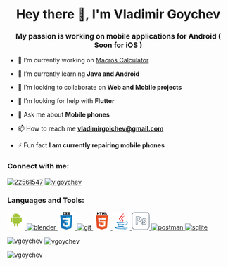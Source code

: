 <h1 align="center">Hey there 👋, I'm Vladimir Goychev</h1>
<h3 align="center">My passion is working on mobile applications for Android ( Soon for iOS )</h3>





- 🔭 I’m currently working on [Macros Calculator](https://github.com/VGoychev/Macros-Calculator)

- 🌱 I’m currently learning **Java and Android**

- 👯 I’m looking to collaborate on **Web and Mobile projects**

- 🤝 I’m looking for help with **Flutter**

- 💬 Ask me about **Mobile phones**

- 📫 How to reach me **vladimirgoichev@gmail.com**

- ⚡ Fun fact **I am currently repairing mobile phones**

<h3 align="left">Connect with me:</h3>
<p align="left">
<a href="https://stackoverflow.com/users/22561547" target="blank"><img align="center" src="https://raw.githubusercontent.com/rahuldkjain/github-profile-readme-generator/master/src/images/icons/Social/stack-overflow.svg" alt="22561547" height="30" width="40" /></a>
<a href="https://instagram.com/v.goychev" target="blank"><img align="center" src="https://raw.githubusercontent.com/rahuldkjain/github-profile-readme-generator/master/src/images/icons/Social/instagram.svg" alt="v.goychev" height="30" width="40" /></a>
</p>

<h3 align="left">Languages and Tools:</h3>
<p align="left"> <a href="https://developer.android.com" target="_blank" rel="noreferrer"> <img src="https://raw.githubusercontent.com/devicons/devicon/master/icons/android/android-original-wordmark.svg" alt="android" width="40" height="40"/> </a> <a href="https://www.blender.org/" target="_blank" rel="noreferrer"> <img src="https://download.blender.org/branding/community/blender_community_badge_white.svg" alt="blender" width="40" height="40"/> </a> <a href="https://www.w3schools.com/css/" target="_blank" rel="noreferrer"> <img src="https://raw.githubusercontent.com/devicons/devicon/master/icons/css3/css3-original-wordmark.svg" alt="css3" width="40" height="40"/> </a> <a href="https://git-scm.com/" target="_blank" rel="noreferrer"> <img src="https://www.vectorlogo.zone/logos/git-scm/git-scm-icon.svg" alt="git" width="40" height="40"/> </a> <a href="https://www.w3.org/html/" target="_blank" rel="noreferrer"> <img src="https://raw.githubusercontent.com/devicons/devicon/master/icons/html5/html5-original-wordmark.svg" alt="html5" width="40" height="40"/> </a> <a href="https://www.java.com" target="_blank" rel="noreferrer"> <img src="https://raw.githubusercontent.com/devicons/devicon/master/icons/java/java-original.svg" alt="java" width="40" height="40"/> </a> <a href="https://www.photoshop.com/en" target="_blank" rel="noreferrer"> <img src="https://raw.githubusercontent.com/devicons/devicon/master/icons/photoshop/photoshop-line.svg" alt="photoshop" width="40" height="40"/> </a> <a href="https://postman.com" target="_blank" rel="noreferrer"> <img src="https://www.vectorlogo.zone/logos/getpostman/getpostman-icon.svg" alt="postman" width="40" height="40"/> </a> <a href="https://www.sqlite.org/" target="_blank" rel="noreferrer"> <img src="https://www.vectorlogo.zone/logos/sqlite/sqlite-icon.svg" alt="sqlite" width="40" height="40"/> </a> </p>

<p><img align="left" src="https://github-readme-stats.vercel.app/api/top-langs?username=vgoychev&show_icons=true&locale=en&layout=compact" alt="vgoychev" /></p>

<p>&nbsp;<img align="center" src="https://github-readme-stats.vercel.app/api?username=vgoychev&show_icons=true&locale=en" alt="vgoychev" /></p>

<p align="left"> <img src="https://komarev.com/ghpvc/?username=vgoychev&label=Profile%20views&color=0e75b6&style=flat" alt="vgoychev" /> </p>

